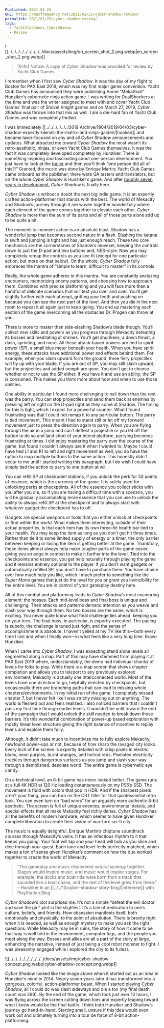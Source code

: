 ```yaml
---
Published: 2021-01-25
URL: https://maxfrequency.net/2021/01/25/cyber-shadow-review/
permalink: 2021/01/25/cyber-shadow-review/
tags:
  - YachtClubGames_CyberShadow
  - Review
---
```

![[../../../../../../../../../docs/assets/img/en_screen_shot_2.png.webp|en_screen_shot_2.png.webp]]

> [!info] Notice:
> A copy of *Cyber Shadow* was provided for review by Yacht Club Games. 

I remember when I first saw *Cyber Shadow*. It was the day of my flight to Boston for PAX East 2019, which was my first major game convention. Yacht Club Games has announced they were publishing Aarne “MekaSkull” Hunziker’s cybernetic ninja action game. I was writing for DualShockers at the time and was the writer assigned to meet with and cover Yacht Club Games’ final pair of Shovel Knight games and on March 27, 2019, *Cyber Shadow* was thrown into that mix as well. I am a die-hard fan of Yacht Club Games and was completely thrilled.

I was immediately [[../../../../../../2019 Archive/1904/2019/04/03/cyber-shadow-expertly-blends-the-matrix-and-ninja-gaiden/|hooked]] and became laser-focused on any and all *Cyber Shadow* announcements and updates. What attracted me toward *Cyber Shadow* the most wasn’t its retro-aesthetic, ninjas, or even Yacht Club Games themselves. It was the fact it was completely developed completely by Hunziker. There is something inspiring and fascinating about one-person development. You just have to look at the [trailer](https://youtu.be/61Wt1bvpEB4) and then you’ll think “one person did all of this?!” Granted, the music was done by Enrique Martin; Yacht Club Games came onboard as the publisher; there were QA testers and translators, but on the whole *Cyber Shadow* is Hunziker’s game. And after [roughly seven years in development](https://twitter.com/MekaSkull/status/1107369626349064193), *Cyber Shadow* is finally here.

*Cyber Shadow* is without a doubt the next big indie game. It is an expertly crafted action-platformer that stands with the best. The world of Mekacity and Shadow’s journey through it are woven together wonderfully where each element of the game comes together to elevate each other. *Cyber Shadow* is more than the sum of its parts and all of those parts alone add up to be quite a bit.

The moment-to-moment action is an absolute blast. Shadow has a wonderful jump that becomes second nature in a flash. Slashing the katana is swift and jumping is tight and has just enough reach. These two core mechanics are the cornerstones of Shadow’s moveset, keeping the controls down to just the D-pad and two buttons and, NES-style. Now you may completely remap the controls as you see fit (except for one particular action, but more on that below). On the whole, *Cyber Shadow* fully embraces the mantra of “simple to learn, difficult to master” in its controls.

Really, the whole game adheres to this mantra. You are constantly analyzing encounters, memorizing enemy patterns, and choosing how to approach them. Combined with precise platforming and you will face more than a handful of delicate scenarios that will test you over and over. You’ll get slightly further with each attempt, gritting your teeth and pushing on because you can see the next part of the level. And then you die in the next room to repeat it all again just to keep going. You end up mastering each section of the game overcoming all the obstacles Dr. Progen can throw at you.

There is more to master than side-slashing Shadow’s blade though. You’ll collect new skills and powers as you progress through Mekacity defeating its bosses and meditating at shrines. You’ll get shurikens, a down thrust, a dash, sprinting, and more. All these attack-based powers are tied to spirit power (SP), a small blue meter beneath your health. When you have spirit energy, these attacks have additional power and effects behind them. For example, when you slash upward form the ground, three fiery projectiles will fly up with your blade. If you are out of SP, you may still slash upward, but the projectiles and added oomph are gone. You don’t get to choose whether or not to use the SP either. If you have it and use an ability, the SP is consumed. This makes you think more about how and when to use those abilities.

One ability in particular I found more challenging to nail down than the rest was the parry. You can stop projectiles and send them back at enemies by pressing left or right on the D-pad right as they come at Shadow. The timing for this is tight, which I expect for a powerful counter. What I found frustrating was that I could not remap it to any particular button. The parry is tied movement. This meant I had to stand still or let off my forward movement just to press the direction again to parry. When you are flying through the air in a jump and can’t deflect a projectile or you let off the button to do so and land short of your intend platform, parrying becomes frustrating at times. I did enjoy mastering the parry over the course of the game, but found I couldn’t always use it when I wanted to. Maybe I could have tied L1 and R1 to left and right movement as well; you do have the option to map multiple buttons to the same action. This honestly didn’t occur to me until I started writing this paragraph, but I do wish I could have simply tied the action to parry to one button at will.

You can refill SP at checkpoint stations, if you unlock the perk for 50 points of essence, which is the currency of the game. It is solely used for unlocking perks at checkpoints. All of the essence you collect sticks with you after you die, so if you are having a difficult time with a scenario, you will be gradually accumulating more essence that you can use to unlock the ability to always refill SP at the checkpoint and to always start with whatever gadget the checkpoint has to off.

Gadgets are special weapons or tools that you either unlock at checkpoints or find within the world. What makes them interesting, outside of their actual properties, is that each item has its own three-hit health bar tied to your health. You may keep the item as long as you don’t get hit three times. Rather than tie it to some limited supply of energy or a timer, the only barrier between keeping or losing the item is getting better at the game. Thankfully, these items almost always help make tougher parts of the game easier, giving you an edge in combat to make it further into the level. Tied into the checkpoints and essence, you get help naturally through playing the game and it remains entirely optional to the player. If you don’t want gadgets or automatically refilled SP, you don’t have to purchase them. You have choice over how much help you like, which I much prefer to something like the *Super Mario* games that just do the level for you or grant you invincibility for the entire level. You are in control of your gameplay destiny here.

All of this combat and platforming leads to *Cyber Shadow*’s most enamoring element: the bosses. Each mid-level boss and final boss is unique and challenging. Their attacks and patterns demand attention as you weave and slash your way through them. No two bosses are the same, which is exciting. You never quite know what final challenge lies ahead, keeping you on your toes. The final boss, in particular, is expertly executed. The pacing is superb, the challenge is tuned just right, and the sense of accomplishment is absolute. I haven’t yelled at my TV like this—both every time I lost and when I finally won—in what feels like a very long time. Bravo Hunziker.

When I came into *Cyber Shadow*, I was expecting stand alone levels all segmented along a map. Part of this may have stemmed from playing it at PAX East 2019 where, understandably, the demo had individual chunks of levels for folks to play. While there is a map screen that shows chapter completion and allows you to teleport to any previously explored environment, Mekacity is actually one interconnected world. Most of the levels have one direction to go, helpfully directed by checkpoints, but occasionally there are branching paths that can lead to missing whole chapters/environments. In my initial run of the game, I completely missed chapter 7, but I never felt like I was strictly missing out on anything. The world is fleshed out and feels realized. I also noticed barriers that I couldn’t pass my first time through earlier levels. It wouldn’t be until toward the end of the campaign that I would unlock the skill needed to break down those barriers. It’s this wonderful combination of power-up based exploration with mostly linear level structure giving the right balance of incentive to replay levels and explore them fully.

Although, it didn’t take much to incentivize me to fully explore Mekacity, newfound power-ups or not, because of how sharp the ravaged city looks. Every inch of the screen is expertly detailed with crisp pixels in electric blues, neon purples, burnt oranges, and hotrod reds. Pixelated electricity crackles through dangerous surfaces as you jump and slash your way through  a demolished. desolate world. The entire game is cybernetic eye candy.

On a technical level, an 8-bit game has never looked better. The game runs at a full 4K HDR at 120 Hz loading instantaneously on my PS5’s SSD. The movement is fluid with colors that pop in HDR. And if the sharpest pixels aren’t your thing, you can turn on the CRT filter for that quintessential retro look. You can even turn on “bad wires” for an arguably more authentic 8-bit aesthetic. The screen is full of unique enemies, environmental details, and special effects that all make Mekacity feel richly dense. *Cyber Shadow* has all the benefits of modern hardware, which seems to have given Hunziker complete liberation to create their vision of war-torn sci-fi city.

The music is equally delightful. Enrique Martin’s chiptune soundtrack courses through Mekacity’s veins. It has an infectious rhythm to it that keeps you going. Your foot will tap and your head will bob as you slice and dice through your quest. Each tune and level feels perfectly matched, which makes a ton of sense given Hunziker’s comment on how the duo worked together to create the world of Mekacity.

> “The gameplay and music discovered natural synergy together. Stages would inspire music, and music would inspire stages. For example, the docks and boat ride were born from a track that sounded like a boat chase, and the rest of the level grew from there.” – Hunziker in an [[../../15/cyber-shadow-story-blog/|interview]] with PlayStation.Blog

*Cyber Shadow*’s plot surprised me. It’s not a simple “defeat the evil doctor and save the girl” plot in the slightest. It’s a tale of dedication to one’s culture, beliefs, and friends. How obsession manifests itself, both emotionally and physically, to the point of absolution. There is brevity right when it is needed, as well as enough mystery to make you ask the right questions. While Mekacity may lie in ruins, the story of how it came to be that way is well told in the environment, computer logs, and the people you meet along the way. Bosses and allies are all a part of the story at large, enhancing the narrative, instead of just being a cool robot monster to fight. I was pleasantly engaged while I explored the city to its fullest.

![[../../../../../../../../../docs/assets/img/cyber-shadow-concept.png.webp|cyber-shadow-concept.png.webp]]

*Cyber Shadow* looked like the image above when it started out as an idea in Hunziker’s mind in 2014. Nearly seven years later it has transformed into a gorgeous, colorful, action-platformer beast. When I started playing *Cyber Shadow*, all I could do was slash sideways and die a ton (my final death count was 399). By the end of the game, which took just over 10 hours, I was flying across the screen cutting down foes and expertly leaping toward what I knew would be the final battle. I think both Hunziker and Shadow’s journey go hand-in-hand. Starting small, unsure if this idea would even work out and ultimately turning into a tour de force of 8-bit action-platforming.